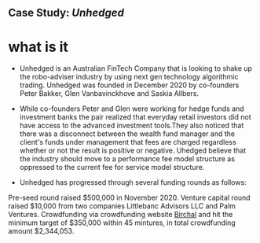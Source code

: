 ##  Case Study: *Unhedged* 


# what is it 
* Unhedged is an Australian FinTech Company that is looking to shake up the robo-adviser industry by using next gen technology algorithmic trading. Unhedged was founded in December 2020 by co-founders Peter Bakker, Glen Vanbavinckhove and Saskia Allbers. 

* While co-founders Peter and Glen were working for hedge funds and investment banks the pair  realized that everyday retail investors did not have access to the advanced investment tools.They also noticed that there was a disconnect between the wealth fund manager and the client's funds under management that fees are charged regardless whether or not the result is positive or negative. Uhedged believe that the industry should move to a performance fee model structure as oppressed to the current fee for service model structure. 

* Unhedged has  progressed through several funding rounds as follows:

Pre-seed round raised $500,000 in November 2020.
Venture capital round raised $10,000 from two companies Littlebanc Advisors LLC and Palm Ventures.  Crowdfunding via crowdfunding website [Birchal](https://www.birchal.com/company/unhedged) and hit the minimum target of  $350,000 within 45 mintures, in total crowdfunding amount $2,344,053.
